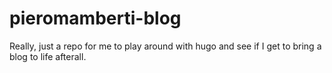 # pieromamberti-blog

Really, just a repo for me to play around with hugo and see if I get to bring a blog to life afterall.
